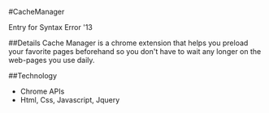 #CacheManager

Entry for Syntax Error '13

##Details
Cache Manager is a chrome extension that helps you preload your favorite pages beforehand so you don't have to wait any longer on the web-pages you use daily.

##Technology

- Chrome APIs
- Html, Css, Javascript, Jquery
